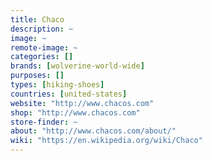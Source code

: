 ```yaml
---
title: Chaco
description: ~
image: ~
remote-image: ~
categories: []
brands: [wolverine-world-wide]
purposes: []
types: [hiking-shoes]
countries: [united-states]
website: "http://www.chacos.com"
shop: "http://www.chacos.com"
store-finder: ~
about: "http://www.chacos.com/about/"
wiki: "https://en.wikipedia.org/wiki/Chaco"
---
```

